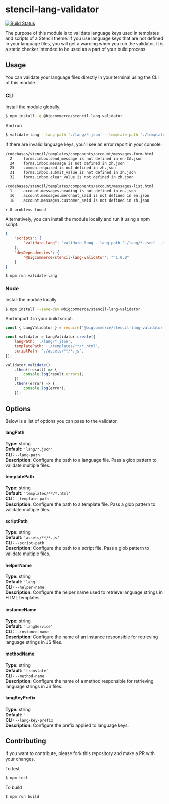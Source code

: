 # stencil-lang-validator

[![Build Status](https://travis-ci.org/bigcommerce/stencil-lang-validator.svg?branch=master)](https://travis-ci.org/bigcommerce/stencil-lang-validator)

The purpose of this module is to validate language keys used in templates and scripts of a Stencil theme. If you use language keys that are not defined in your language files, you will get a warning when you run the validator. It is a static checker intended to be used as a part of your build process.

## Usage

You can validate your language files directly in your terminal using the CLI of this module.

### CLI

Install the module globally.

```sh
$ npm install -g @bigcommerce/stencil-lang-validator
```

And run

```sh
$ validate-lang --lang-path './lang/*.json' --template-path './templates/**/*.html'
```

If there are invalid language keys, you'll see an error report in your console.

```sh
/codebases/stencil/templates/components/account/messages-form.html
  2     forms.inbox.send_message is not defined in en-CA.json
  24    forms.inbox.message is not defined in zh.json
  25    common.required is not defined in zh.json
  31    forms.inbox.submit_value is not defined in zh.json
  32    forms.inbox.clear_value is not defined in zh.json

/codebases/stencil/templates/components/account/messages-list.html
  1     account.messages.heading is not defined in en.json
  16    account.messages.merchant_said is not defined in en.json
  18    account.messages.customer_said is not defined in zh.json

✗ 8 problems found
```

Alternatively, you can install the module locally and run it using a npm script.

```json
{
    "scripts": {
        "validate-lang": "validate-lang --lang-path './lang/*.json' --template-path './templates/**/*.html'"
    },
    "devDependencies": {
        "@bigcommerce/stencil-lang-validator": "^1.0.0"
    }
}
```

```sh
$ npm run validate-lang
```

### Node

Install the module locally.

```sh
$ npm install --save-dev @bigcommerce/stencil-lang-validator
```

And import it in your build script.

```js
const { LangValidator } = require('@bigcommerce/stencil-lang-validator');

const validator = LangValidator.create({
    langPath: './lang/*.json',
    templatePath: './templates/**/*.html',
    scriptPath: './assets/**/*.js',
});

validator.validate()
    .then((result) => {
        console.log(result.errors);
    })
    .then((error) => {
        console.log(error);
    });
```

## Options

Below is a list of options you can pass to the validator.

#### langPath

**Type:** string  
**Default:** `'lang/*.json'`  
**CLI:** `--lang-path`  
**Description:** Configure the path to a language file. Pass a glob pattern to validate multiple files.  

#### templatePath

**Type:** string  
**Default:** `'templates/**/*.html'`  
**CLI:** `--template-path`  
**Description:** Configure the path to a template file. Pass a glob pattern to validate multiple files.  

#### scriptPath

**Type:** string  
**Default:** `'assets/**/*.js'`  
**CLI:** `--script-path`  
**Description:** Configure the path to a script file. Pass a glob pattern to validate multiple files.  

#### helperName

**Type:** string  
**Default:** `'lang'`  
**CLI:** `--helper-name`  
**Description:** Configure the helper name used to retrieve language strings in HTML templates.  

#### instanceName

**Type:** string  
**Default:** `'langService'`  
**CLI:** `--instance-name`  
**Description:** Configure the name of an instance responsible for retrieving language strings in JS files.  

#### methodName

**Type:** string  
**Default:** `'translate'`  
**CLI:** `--method-name`  
**Description:** Configure the name of a method responsible for retrieving language strings in JS files.  

#### langKeyPrefix

**Type:** string  
**Default:** `''`  
**CLI:** `--lang-key-prefix`  
**Description:** Configure the prefix applied to language keys.

## Contributing

If you want to contribute, please fork this repository and make a PR with your changes.

To test
```sh
$ npm test
```

To build
```sh
$ npm run build
```
